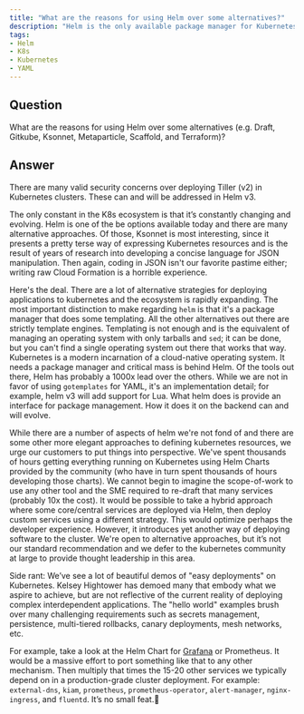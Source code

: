```yaml
---
title: "What are the reasons for using Helm over some alternatives?"
description: "Helm is the only available package manager for Kubernetes."
tags:
- Helm
- K8s
- Kubernetes
- YAML
---
```


## Question

What are the reasons for using Helm over some alternatives (e.g. Draft, Gitkube, Ksonnet, Metaparticle, Scaffold, and Terraform)?


## Answer

There are many valid security concerns over deploying Tiller (v2) in Kubernetes clusters. These can and will be addressed in Helm v3.

The only constant in the K8s ecosystem is that it’s constantly changing and evolving. Helm is one of the be options available today and there are many alternative approaches. Of those, Ksonnet is most interesting, since it presents a pretty terse way of expressing Kubernetes resources and is the result of years of research into developing a concise language for JSON manipulation. Then again, coding in JSON isn't our favorite pastime either; writing raw Cloud Formation is a horrible experience.

Here's the deal. There are a lot of alternative strategies for deploying applications to kubernetes and the ecosystem is rapidly expanding. The most important distinction to make regarding `helm` is that it's a package manager that does some templating. All the other alternatives out there are strictly template engines. Templating is not enough and is the equivalent of managing an operating system with only tarballs and `sed`; it can be done, but you can't find a single operating system out there that works that way. Kubernetes is a modern incarnation of a cloud-native operating system. It needs a package manager and critical mass is behind Helm. Of the tools out there, Helm has probably a 1000x lead over the others. While we are not in favor of using `gotemplates` for YAML, it's an implementation detail; for example, helm v3 will add support for Lua. What helm does is provide an interface for package management. How it does it on the backend can and will evolve.

While there are a number of aspects of helm we're not fond of and there are some other more elegant approaches to defining kubernetes resources, we urge our customers to put things into perspective. We've spent thousands of hours getting everything running on Kubernetes using Helm Charts provided by the community (who have in turn spent thousands of hours developing those charts). We cannot begin to imagine the scope-of-work to use any other tool and the SME required to re-draft that many services (probably 10x the cost). It would be possible to take a hybrid approach where some core/central services are deployed via Helm, then deploy custom services using a different strategy. This would optimize perhaps the developer experience. However, it introduces yet another way of deploying software to the cluster. We're open to alternative approaches, but it’s not our standard recommendation and we defer to the kubernetes community at large to provide thought leadership in this area.

Side rant: We’ve see a lot of beautiful demos of "easy deployments" on Kubernetes. Kelsey Hightower has demoed many that embody what we aspire to achieve, but are not reflective of the current reality of deploying complex interdependent applications. The "hello world" examples brush over many challenging requirements such as secrets management, persistence, multi-tiered rollbacks, canary deployments, mesh networks, etc.

For example, take a look at the Helm Chart for [Grafana](https://github.com/helm/charts/blob/master/stable/grafana/templates/deployment.yaml) or Prometheus. It would be a massive effort to port something like that to any other mechanism. Then multiply that times the 15-20 other services we typically depend on in a production-grade cluster deployment.  For example: `external-dns`, `kiam`, `prometheus`, `prometheus-operator`, `alert-manager`, `nginx-ingress`, and `fluentd`. It’s no small feat.
